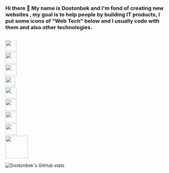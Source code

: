 ### Hi there 👋   My name is Dostonbek and I'm fond of creating new websites , my goal is to help people by building IT products, I put some icons of "Web Tech" below and I usually code  with them and also other technologies.
<code> <img src="https://cdn-icons-png.flaticon.com/512/25/25231.png"  width="35px"/></code>
<code> <img src="https://cdn-icons-png.flaticon.com/512/121/121537.png" width="35px"/></code>
<code> <img src="https://w7.pngwing.com/pngs/1008/538/png-transparent-web-development-html-cascading-style-sheets-css3-world-wide-web-angle-web-design-logo.png"  width="35px"/></code><code> <img src="https://www.pngkey.com/png/detail/522-5227440_javascript-icon-graphic-design.png" width="30"/></code>
<code> <img src="https://www.pngitem.com/pimgs/m/27-278312_bootstrap-bootstrap-logo-black-and-white-hd-png.png"  width="35px"/></code>
<code> <img src="https://sass-lang.com/assets/img/styleguide/black-7fd39aa3.png"  width="35px"/></code>
<code> <img src="https://cdn.freebiesupply.com/logos/large/2x/react-1-logo-black-and-white.png"  width="35px"/></code>
<code> <img src="https://cdn-icons-png.flaticon.com/512/5968/5968701.png"  width="35px"/></code>
<code> <img src="https://p.kindpng.com/picc/s/178-1787717_calligraphy-hd-png-download.png"  width="70px"/></code>



![Dostonbek's GitHub stats](https://github-readme-stats.vercel.app/api?username=anuraghazra&show_icons=true&theme=radical)
